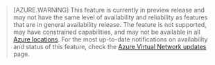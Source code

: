 > [AZURE.WARNING]
> This feature is currently in preview release and may not have the same level of availability and reliability as features that are in general availability release. The feature is not supported, may have constrained capabilities, and may not be available in all [Azure locations](https://azure.microsoft.com/regions/). For the most up-to-date notifications on availability and status of this feature, check the [Azure Virtual Network updates](https://azure.microsoft.com/updates/?product=virtual-network) page.
